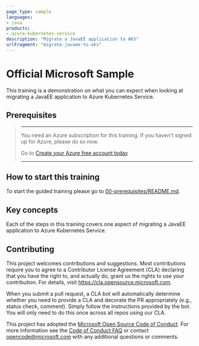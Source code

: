 ```yaml
---
page_type: sample
languages:
- java
products:
- azure-kubernetes-service
description: "Migrate a JavaEE application to AKS"
urlFragment: "migrate-javaee-to-aks"
---
```


# Official Microsoft Sample

<!-- 
Guidelines on README format: https://review.docs.microsoft.com/help/onboard/admin/samples/concepts/readme-template?branch=master

Guidance on onboarding samples to docs.microsoft.com/samples: https://review.docs.microsoft.com/help/onboard/admin/samples/process/onboarding?branch=master

Taxonomies for products and languages: https://review.docs.microsoft.com/new-hope/information-architecture/metadata/taxonomies?branch=master
-->

This training is a demonstration on what you can expect when looking at migrating a JavaEE application to Azure Kubernetes Service.

## Prerequisites

> ---
>
> You need an Azure subscription for this training. If you haven't signed
> up for Azure, please do so now.
>
> Go to
> [Create your Azure free account today](https://azure.microsoft.com/en-us/free/)
>
> ---

## How to start this training

To start the guided training please go to [00-prerequisites/README.md](00-prerequisites/README.md).

## Key concepts

Each of the steps in this training covers one aspect of migrating a JavaEE application to Azure Kubernetes Service.

## Contributing

This project welcomes contributions and suggestions.  Most contributions require you to agree to a
Contributor License Agreement (CLA) declaring that you have the right to, and actually do, grant us
the rights to use your contribution. For details, visit https://cla.opensource.microsoft.com.

When you submit a pull request, a CLA bot will automatically determine whether you need to provide
a CLA and decorate the PR appropriately (e.g., status check, comment). Simply follow the instructions
provided by the bot. You will only need to do this once across all repos using our CLA.

This project has adopted the [Microsoft Open Source Code of Conduct](https://opensource.microsoft.com/codeofconduct/).
For more information see the [Code of Conduct FAQ](https://opensource.microsoft.com/codeofconduct/faq/) or
contact [opencode@microsoft.com](mailto:opencode@microsoft.com) with any additional questions or comments.
